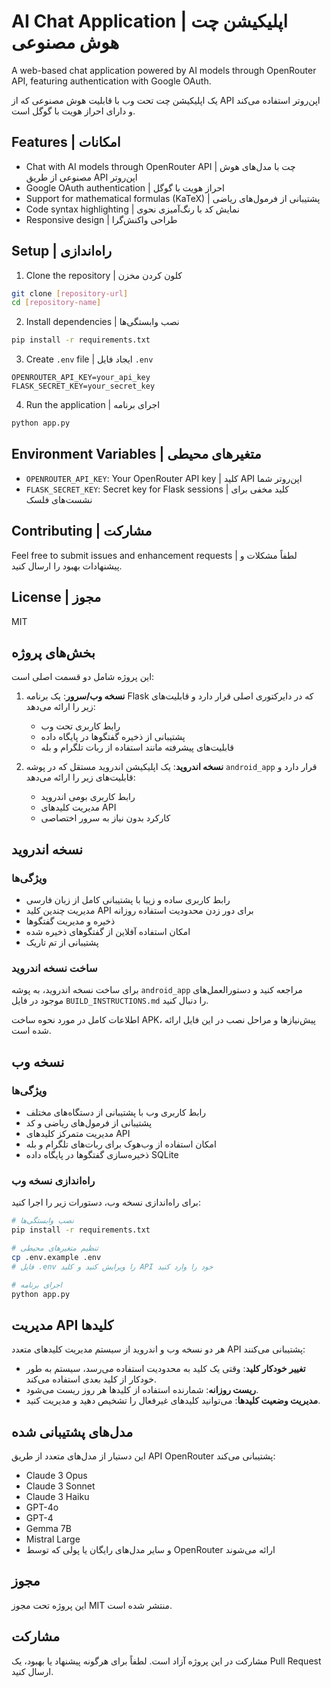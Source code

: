 # AI Chat Application | اپلیکیشن چت هوش مصنوعی

A web-based chat application powered by AI models through OpenRouter API, featuring authentication with Google OAuth.

یک اپلیکیشن چت تحت وب با قابلیت هوش مصنوعی که از API اپن‌روتر استفاده می‌کند و دارای احراز هویت با گوگل است.

## Features | امکانات

- Chat with AI models through OpenRouter API | چت با مدل‌های هوش مصنوعی از طریق API اپن‌روتر
- Google OAuth authentication | احراز هویت با گوگل
- Support for mathematical formulas (KaTeX) | پشتیبانی از فرمول‌های ریاضی
- Code syntax highlighting | نمایش کد با رنگ‌آمیزی نحوی
- Responsive design | طراحی واکنش‌گرا

## Setup | راه‌اندازی

1. Clone the repository | کلون کردن مخزن
```bash
git clone [repository-url]
cd [repository-name]
```

2. Install dependencies | نصب وابستگی‌ها
```bash
pip install -r requirements.txt
```

3. Create `.env` file | ایجاد فایل `.env`
```
OPENROUTER_API_KEY=your_api_key
FLASK_SECRET_KEY=your_secret_key
```

4. Run the application | اجرای برنامه
```bash
python app.py
```

## Environment Variables | متغیرهای محیطی

- `OPENROUTER_API_KEY`: Your OpenRouter API key | کلید API اپن‌روتر شما
- `FLASK_SECRET_KEY`: Secret key for Flask sessions | کلید مخفی برای نشست‌های فلسک

## Contributing | مشارکت

Feel free to submit issues and enhancement requests | لطفاً مشکلات و پیشنهادات بهبود را ارسال کنید.

## License | مجوز

MIT

## بخش‌های پروژه

این پروژه شامل دو قسمت اصلی است:

1. **نسخه وب/سرور**: یک برنامه Flask که در دایرکتوری اصلی قرار دارد و قابلیت‌های زیر را ارائه می‌دهد:
   - رابط کاربری تحت وب
   - پشتیبانی از ذخیره گفتگوها در پایگاه داده
   - قابلیت‌های پیشرفته مانند استفاده از ربات تلگرام و بله

2. **نسخه اندروید**: یک اپلیکیشن اندروید مستقل که در پوشه `android_app` قرار دارد و قابلیت‌های زیر را ارائه می‌دهد:
   - رابط کاربری بومی اندروید
   - مدیریت کلیدهای API
   - کارکرد بدون نیاز به سرور اختصاصی

## نسخه اندروید

### ویژگی‌ها

- رابط کاربری ساده و زیبا با پشتیبانی کامل از زبان فارسی
- مدیریت چندین کلید API برای دور زدن محدودیت استفاده روزانه
- ذخیره و مدیریت گفتگوها
- امکان استفاده آفلاین از گفتگوهای ذخیره شده
- پشتیبانی از تم تاریک

### ساخت نسخه اندروید

برای ساخت نسخه اندروید، به پوشه `android_app` مراجعه کنید و دستورالعمل‌های موجود در فایل `BUILD_INSTRUCTIONS.md` را دنبال کنید.

اطلاعات کامل در مورد نحوه ساخت APK، پیش‌نیازها و مراحل نصب در این فایل ارائه شده است.

## نسخه وب

### ویژگی‌ها

- رابط کاربری وب با پشتیبانی از دستگاه‌های مختلف
- پشتیبانی از فرمول‌های ریاضی و کد
- مدیریت متمرکز کلیدهای API
- امکان استفاده از وب‌هوک برای ربات‌های تلگرام و بله
- ذخیره‌سازی گفتگوها در پایگاه داده SQLite

### راه‌اندازی نسخه وب

برای راه‌اندازی نسخه وب، دستورات زیر را اجرا کنید:

```bash
# نصب وابستگی‌ها
pip install -r requirements.txt

# تنظیم متغیرهای محیطی
cp .env.example .env
# فایل .env را ویرایش کنید و کلید API خود را وارد کنید

# اجرای برنامه
python app.py
```

## مدیریت API کلیدها

هر دو نسخه وب و اندروید از سیستم مدیریت کلیدهای متعدد API پشتیبانی می‌کنند:

- **تغییر خودکار کلید**: وقتی یک کلید به محدودیت استفاده می‌رسد، سیستم به طور خودکار از کلید بعدی استفاده می‌کند.
- **ریست روزانه**: شمارنده استفاده از کلیدها هر روز ریست می‌شود.
- **مدیریت وضعیت کلیدها**: می‌توانید کلیدهای غیرفعال را تشخیص دهید و مدیریت کنید.

## مدل‌های پشتیبانی شده

این دستیار از مدل‌های متعدد از طریق API OpenRouter پشتیبانی می‌کند:

- Claude 3 Opus
- Claude 3 Sonnet
- Claude 3 Haiku
- GPT-4o
- GPT-4
- Gemma 7B
- Mistral Large
- و سایر مدل‌های رایگان یا پولی که توسط OpenRouter ارائه می‌شوند

## مجوز

این پروژه تحت مجوز MIT منتشر شده است.

## مشارکت

مشارکت در این پروژه آزاد است. لطفاً برای هرگونه پیشنهاد یا بهبود، یک Pull Request ارسال کنید. 